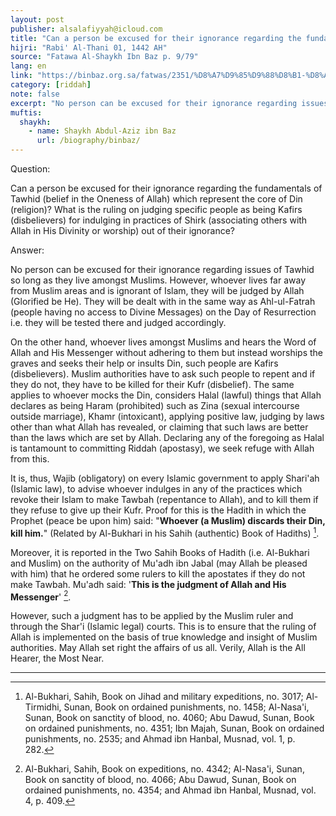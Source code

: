 ```yaml
---
layout: post
publisher: alsalafiyyah@icloud.com
title: "Can a person be excused for their ignorance regarding the fundamentals of Tawhid"
hijri: "Rabi' Al-Thani 01, 1442 AH"
source: "Fatawa Al-Shaykh Ibn Baz p. 9/79"
lang: en
link: "https://binbaz.org.sa/fatwas/2351/%D8%A7%D9%85%D9%88%D8%B1-%D8%A7%D9%84%D8%AA%D9%88%D8%AD%D9%8A%D8%AF-%D9%84%D8%A7-%D8%B9%D8%B0%D8%B1-%D9%81%D9%8A%D9%87%D8%A7"
category: [riddah]
note: false
excerpt: "No person can be excused for their ignorance regarding issues of Tawhid so long as they live amongst Muslims. On the other hand, whoever lives amongst Muslims and hears the Word of Allah and His Messenger without adhering to them but instead worships the graves and seeks their help or insults Din, such people are Kafirs (disbelievers)."
muftis:
  shaykh: 
    - name: Shaykh Abdul-Aziz ibn Baz
      url: /biography/binbaz/
---
```


Question:

Can a person be excused for their ignorance regarding the fundamentals of Tawhid (belief in the Oneness of Allah) which represent the core of Din (religion)? What is the ruling on judging specific people as being Kafirs (disbelievers) for indulging in practices of Shirk (associating others with Allah in His Divinity or worship) out of their ignorance?

Answer:

No person can be excused for their ignorance regarding issues of Tawhid so long as they live amongst Muslims. However, whoever lives far away from Muslim areas and is ignorant of Islam, they will be judged by Allah (Glorified be He). They will be dealt with in the same way as Ahl-ul-Fatrah (people having no access to Divine Messages) on the Day of Resurrection i.e. they will be tested there and judged accordingly. 

On the other hand, whoever lives amongst Muslims and hears the Word of Allah and His Messenger without adhering to them but instead worships the graves and seeks their help or insults Din, such people are Kafirs (disbelievers). Muslim authorities have to ask such people to repent and if they do not, they have to be killed for their Kufr (disbelief). The same applies to whoever mocks the Din, considers Halal (lawful) things that Allah declares as being Haram (prohibited) such as Zina (sexual intercourse outside marriage), Khamr (intoxicant), applying positive law, judging by laws other than what Allah has revealed, or claiming that such laws are better than the laws which are set by Allah. Declaring any of the foregoing as Halal is tantamount to committing Riddah (apostasy), we seek refuge with Allah from this. 

It is, thus, Wajib (obligatory) on every Islamic government to apply Shari'ah (Islamic law), to advise whoever indulges in any of the practices which revoke their Islam to make Tawbah (repentance to Allah), and to kill them if they refuse to give up their Kufr. Proof for this is the Hadith in which the Prophet (peace be upon him) said: "**Whoever (a Muslim) discards their Din, kill him.**" (Related by Al-Bukhari in his Sahih (authentic) Book of Hadiths) [^1]. 

Moreover, it is reported in the Two Sahih Books of Hadith (i.e. Al-Bukhari and Muslim) on the authority of Mu'adh ibn Jabal (may Allah be pleased with him) that he ordered some rulers to kill the apostates if they do not make Tawbah. Mu'adh said: '**This is the judgment of Allah and His Messenger**' [^2].

However, such a judgment has to be applied by the Muslim ruler and through the Shar'i (Islamic legal) courts. This is to ensure that the ruling of Allah is implemented on the basis of true knowledge and insight of Muslim authorities. May Allah set right the affairs of us all. Verily, Allah is the All Hearer, the Most Near. 

---

[^1]: Al-Bukhari, Sahih, Book on Jihad and military expeditions, no. 3017; Al-Tirmidhi, Sunan, Book on ordained punishments, no. 1458; Al-Nasa'i, Sunan, Book on sanctity of blood, no. 4060; Abu Dawud, Sunan, Book on ordained punishments, no. 4351; Ibn Majah, Sunan, Book on ordained punishments, no. 2535; and Ahmad ibn Hanbal, Musnad, vol. 1, p. 282.
[^2]: Al-Bukhari, Sahih, Book on expeditions, no. 4342; Al-Nasa'i, Sunan, Book on sanctity of blood, no. 4066; Abu Dawud, Sunan, Book on ordained punishments, no. 4354; and Ahmad ibn Hanbal, Musnad, vol. 4, p. 409.
